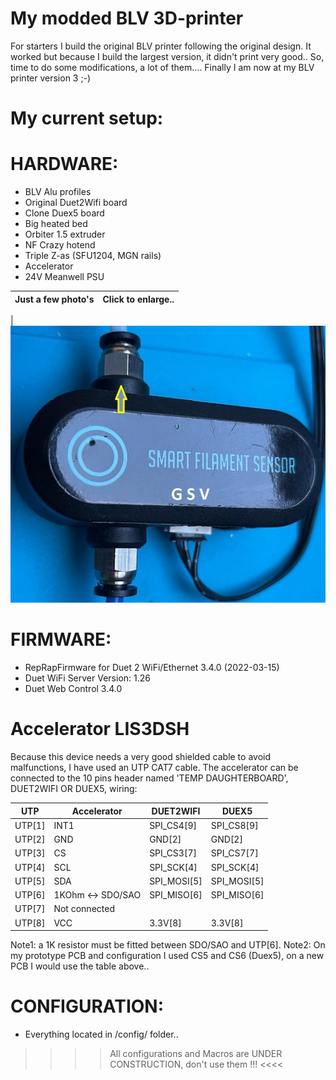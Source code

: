 # My modded BLV 3D-printer

For starters I build the original BLV printer following the original design.
It worked but because I build the largest version, it didn't print very good..
So, time to do some modifications, a lot of them....  Finally I am now at my BLV printer version 3 ;-)

# <strong>My current setup:</strong> 

# HARDWARE:
* BLV Alu profiles
* Original Duet2Wifi board
* Clone Duex5 board
* Big heated bed
* Orbiter 1.5 extruder
* NF Crazy hotend
* Triple Z-as (SFU1204, MGN rails)
* Accelerator
* 24V Meanwell PSU


| Just a few photo's | Click to enlarge..|
|------------|-------------|

| ![BTT smart filament sensor](img/BTT_filament_Sensor.jpg?raw=true "Bigtreetech filament sensor") 


# FIRMWARE:
* RepRapFirmware for Duet 2 WiFi/Ethernet 3.4.0 (2022-03-15)
* Duet WiFi Server Version: 1.26
* Duet Web Control 3.4.0

# Accelerator LIS3DSH
Because this device needs a very good shielded cable to avoid malfunctions, I have used an UTP CAT7 cable. The accelerator can be connected to the 10 pins header named 'TEMP DAUGHTERBOARD', DUET2WIFI OR DUEX5, wiring:

| UTP    | Accelerator       | DUET2WIFI   | DUEX5       |
|--------|-------------------|-------------|-------------|
| UTP[1] | INT1              | SPI_CS4[9]  | SPI_CS8[9]  | 
| UTP[2] | GND               | GND[2]      | GND[2]      | 
| UTP[3] | CS                | SPI_CS3[7]  | SPI_CS7[7]  | 
| UTP[4] | SCL               | SPI_SCK[4]  | SPI_SCK[4]  | 
| UTP[5] | SDA               | SPI_MOSI[5] | SPI_MOSI[5] |
| UTP[6] | 1KOhm <-> SDO/SAO | SPI_MISO[6] | SPI_MISO[6] |
| UTP[7] | Not connected     |             |             |
| UTP[8] | VCC               | 3.3V[8]     | 3.3V[8]     |

Note1: a 1K resistor must be fitted between SDO/SAO and UTP[6].
Note2: On my prototype PCB and configuration I used CS5 and CS6 (Duex5), on a new PCB I would use the table above..
 
# CONFIGURATION:

* Everything located in /config/ folder..

 >>>> All configurations and Macros are UNDER CONSTRUCTION, don't use them !!! <<<<  
